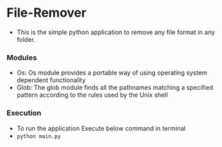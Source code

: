 # File-Remover

- This is the simple python application to remove any file format in any folder.


### Modules

- Os: Os module provides a portable way of using operating system dependent functionality
- Glob: The glob module finds all the pathnames matching a specified pattern according to the rules used by the Unix shell

### Execution

- To run the application Execute below command in terminal
- `python main.py`
